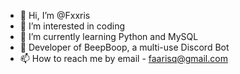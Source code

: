 - 👋 Hi, I’m @Fxxris
- 👀 I’m interested in coding
- 🌱 I’m currently learning Python and MySQL
- 💞️ Developer of BeepBoop, a multi-use Discord Bot
- 📫 How to reach me by email - faarisq@gmail.com 

<!---
Fxxris/Fxxris is a ✨ special ✨ repository because its `README.md` (this file) appears on your GitHub profile.
You can click the Preview link to take a look at your changes.
--->
